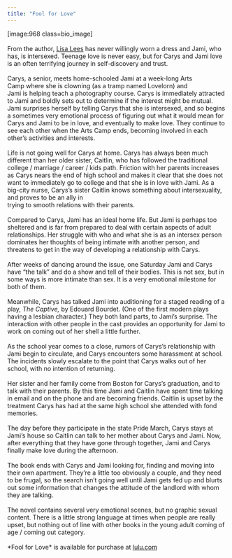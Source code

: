 ```yaml
---
title: "Fool for Love"
---
```


[image:968 class=bio_image]<br><br>From the author, [Lisa Lees][1] has never willingly worn a dress and Jami, who has, is intersexed. Teenage love is never easy, but for Carys and Jami love is an often terrifying journey in self-discovery and trust.<br><br>Carys, a senior, meets home-schooled Jami at a week-long Arts<br>Camp where she is clowning (as a tramp named Lovelorn) and<br>Jami is helping teach a photography course. Carys is immediately attracted to Jami and boldly sets out to determine if the interest might be mutual. Jami surprises herself by telling Carys that she is intersexed, and so begins a sometimes very emotional process of figuring out what it would mean for Carys and Jami to be in love, and eventually to make love. They continue to see each other when the Arts Camp ends, becoming involved in each other&#8217;s activities and interests.<br><br>Life is not going well for Carys at home. Carys has always been much different than her older sister, Caitlin, who has followed the traditional college / marriage / career / kids path. Friction with her parents increases as Carys nears the end of high school and makes it clear that she does not want to immediately go to college and that she is in love with Jami. As a big-city nurse, Carys&#8217;s sister Caitlin knows something about intersexuality, and proves to be an ally in<br>trying to smooth relations with their parents.<br><br>Compared to Carys, Jami has an ideal home life. But Jami is perhaps too sheltered and is far from prepared to deal with certain aspects of adult relationships. Her struggle with who and what she is as an intersex person dominates her thoughts of being intimate with another person, and threatens to get in the way of developing a relationship with Carys.<br><br>After weeks of dancing around the issue, one Saturday Jami and Carys have &#8220;the talk&#8221; and do a show and tell of their bodies. This is not sex, but in some ways is more intimate than sex. It is a very emotional milestone for both of them.<br><br>Meanwhile, Carys has talked Jami into auditioning for a staged reading of a play, _The Captive,_ by Edouard Bourdet. (One of the first modern plays having a lesbian character.) They both land parts, to Jami&#8217;s surprise. The interaction with other people in the cast provides an opportunity for Jami to work on coming out of her shell a little further.<br><br>As the school year comes to a close, rumors of Carys&#8217;s relationship with Jami begin to circulate, and Carys encounters some harassment at school. The incidents slowly escalate to the point that Carys walks out of her school, with no intention of returning.<br><br>Her sister and her family come from Boston for Carys&#8217;s graduation, and to talk with their parents. By this time Jami and Caitlin have spent time talking in email and on the phone and are becoming friends. Caitlin is upset by the treatment Carys has had at the same high school she attended with fond memories.<br><br>The day before they participate in the state Pride March, Carys stays at Jami&#8217;s house so Caitlin can talk to her mother about Carys and Jami. Now, after everything that they have gone through together, Jami and Carys finally make love during the afternoon.<br><br>The book ends with Carys and Jami looking for, finding and moving into their own apartment. They&#8217;re a little too obviously a couple, and they need to be frugal, so the search isn&#8217;t going well until Jami gets fed up and blurts out some information that changes the attitude of the landlord with whom they are talking.<br><br>The novel contains several very emotional scenes, but no graphic sexual content. There is a little strong language at times when people are really upset, but nothing out of line with other books in the young adult coming of age / coming out category.<br><br>\*Fool for Love\* is available for purchase at [lulu.com][2]

 [1]: http://www.lisalees.com/%3ACarys
 [2]: http://www.lulu.com/lisalees